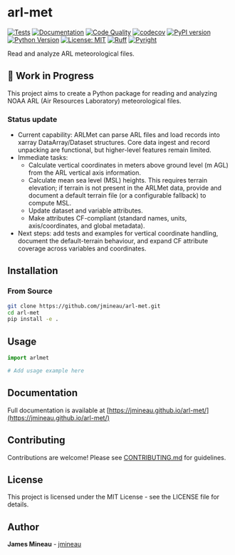 # arl-met

[![Tests](https://github.com/jmineau/arl-met/actions/workflows/tests.yml/badge.svg)](https://github.com/jmineau/arl-met/actions/workflows/tests.yml)
[![Documentation](https://github.com/jmineau/arl-met/actions/workflows/docs.yml/badge.svg)](https://github.com/jmineau/arl-met/actions/workflows/docs.yml)
[![Code Quality](https://github.com/jmineau/arl-met/actions/workflows/quality.yml/badge.svg)](https://github.com/jmineau/arl-met/actions/workflows/quality.yml)
[![codecov](https://codecov.io/gh/jmineau/arl-met/branch/main/graph/badge.svg)](https://codecov.io/gh/jmineau/arl-met)
[![PyPI version](https://badge.fury.io/py/arlmet.svg)](https://badge.fury.io/py/arlmet)
[![Python Version](https://img.shields.io/pypi/pyversions/arlmet.svg)](https://pypi.org/project/arlmet/)
[![License: MIT](https://img.shields.io/badge/License-MIT-yellow.svg)](https://opensource.org/licenses/MIT)
[![Ruff](https://img.shields.io/endpoint?url=https://raw.githubusercontent.com/astral-sh/ruff/main/assets/badge/v2.json)](https://github.com/astral-sh/ruff)
[![Pyright](https://img.shields.io/badge/pyright-checked-brightgreen.svg)](https://github.com/microsoft/pyright)

Read and analyze ARL meteorological files.

## 🚧 Work in Progress

This project aims to create a Python package for reading and analyzing NOAA ARL (Air Resources Laboratory) meteorological files.

### Status update

- Current capability: ARLMet can parse ARL files and load records into xarray DataArray/Dataset structures. Core data ingest and record unpacking are functional, but higher-level features remain limited.
- Immediate tasks:
    - Calculate vertical coordinates in meters above ground level (m AGL) from the ARL vertical axis information.
    - Calculate mean sea level (MSL) heights. This requires terrain elevation; if terrain is not present in the ARLMet data, provide and document a default terrain file (or a configurable fallback) to compute MSL.
    - Update dataset and variable attributes.
    - Make attributes CF-compliant (standard names, units, axis/coordinates, and global metadata).
- Next steps: add tests and examples for vertical coordinate handling, document the default-terrain behaviour, and expand CF attribute coverage across variables and coordinates.

## Installation

### From Source

```bash
git clone https://github.com/jmineau/arl-met.git
cd arl-met
pip install -e .
```

## Usage

```python
import arlmet

# Add usage example here
```

## Documentation

Full documentation is available at [https://jmineau.github.io/arl-met/](https://jmineau.github.io/arl-met/)

## Contributing

Contributions are welcome! Please see [CONTRIBUTING.md](CONTRIBUTING.md) for guidelines.

## License

This project is licensed under the MIT License - see the LICENSE file for details.

## Author

**James Mineau** - [jmineau](https://github.com/jmineau)
